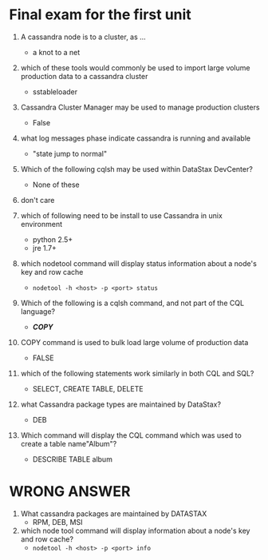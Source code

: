 # Final exam for the first unit

1) A cassandra node is to a cluster, as ...
	* a knot to a net

2) which of these tools would commonly be used to import large volume production data to a cassandra cluster
	* sstableloader

3) Cassandra Cluster Manager may be used to manage production clusters
	* False

4) what log messages phase indicate cassandra is running and available
	* "state jump to normal"

5) Which of the following cqlsh may be used within DataStax DevCenter?
	* None of these

6) don't care

7) which of following need to be install to use Cassandra in unix environment
	* python 2.5+
	* jre 1.7+

8) which nodetool command will display status information about a node's key and row cache
	* `nodetool -h <host> -p <port> status`

9) Which of the following is a cqlsh command, and not part of the CQL language?
	* ***COPY***

10) COPY command is used to bulk load large volume of production data
	* FALSE

11) which of the following statements work similarly in both CQL and SQL?
	* SELECT, CREATE TABLE, DELETE

12) what Cassandra package types are maintained by DataStax?
	* DEB

13) Which command will display the CQL command which was used to create a table name"Album"?
	* DESCRIBE TABLE album


# WRONG ANSWER
1) What cassandra packages are maintained by DATASTAX 
	* RPM, DEB, MSI
2) which node tool command will display information about a node's key and row cache?
	* `nodetool -h <host> -p <port> info`
	
